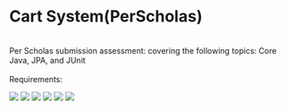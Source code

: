 # Cart System(PerScholas)
<br>
Per Scholas submission assessment: covering the following topics: Core Java, JPA, and JUnit
<br><br>
Requirements:

![](/CartSystemImages/0001.jpg)
![](/CartSystemImages/0002.jpg)
![](/CartSystemImages/0003.jpg)
![](/CartSystemImages/0004.jpg)
![](/CartSystemImages/0005.jpg)
![](/CartSystemImages/0006.jpg)

